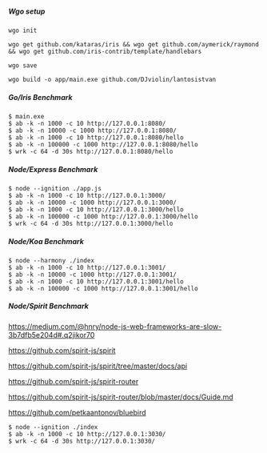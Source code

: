 ##### Wgo setup

```shell
wgo init

wgo get github.com/kataras/iris && wgo get github.com/aymerick/raymond && wgo get github.com/iris-contrib/template/handlebars

wgo save

wgo build -o app/main.exe github.com/DJviolin/lantosistvan
```


##### Go/Iris Benchmark

```shell
$ main.exe
$ ab -k -n 1000 -c 10 http://127.0.0.1:8080/
$ ab -k -n 10000 -c 1000 http://127.0.0.1:8080/
$ ab -k -n 1000 -c 10 http://127.0.0.1:8080/hello
$ ab -k -n 100000 -c 1000 http://127.0.0.1:8080/hello
$ wrk -c 64 -d 30s http://127.0.0.1:8080/hello
```

##### Node/Express Benchmark

```shell
$ node --ignition ./app.js
$ ab -k -n 1000 -c 10 http://127.0.0.1:3000/
$ ab -k -n 10000 -c 1000 http://127.0.0.1:3000/
$ ab -k -n 1000 -c 10 http://127.0.0.1:3000/hello
$ ab -k -n 100000 -c 1000 http://127.0.0.1:3000/hello
$ wrk -c 64 -d 30s http://127.0.0.1:3000/hello
```

##### Node/Koa Benchmark

```shell
$ node --harmony ./index
$ ab -k -n 1000 -c 10 http://127.0.0.1:3001/
$ ab -k -n 10000 -c 1000 http://127.0.0.1:3001/
$ ab -k -n 1000 -c 10 http://127.0.0.1:3001/hello
$ ab -k -n 100000 -c 1000 http://127.0.0.1:3001/hello
```

##### Node/Spirit Benchmark

https://medium.com/@hnry/node-js-web-frameworks-are-slow-3b7dfb5e204d#.q2jikor70

https://github.com/spirit-js/spirit

https://github.com/spirit-js/spirit/tree/master/docs/api

https://github.com/spirit-js/spirit-router

https://github.com/spirit-js/spirit-router/blob/master/docs/Guide.md

https://github.com/petkaantonov/bluebird

```shell
$ node --ignition ./index
$ ab -k -n 1000 -c 10 http://127.0.0.1:3030/
$ wrk -c 64 -d 30s http://127.0.0.1:3030/
```
